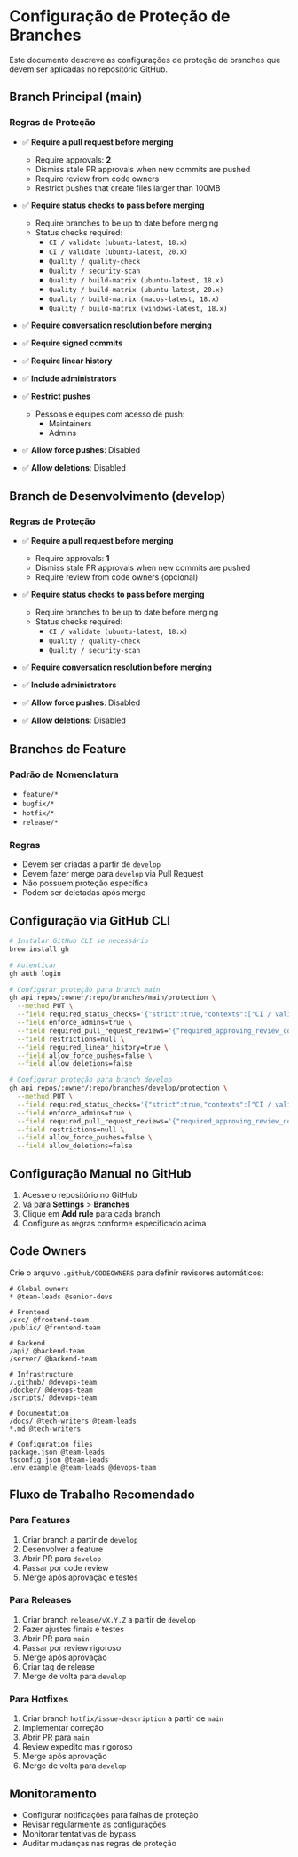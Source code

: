 # Configuração de Proteção de Branches

Este documento descreve as configurações de proteção de branches que devem ser aplicadas no repositório GitHub.

## Branch Principal (main)

### Regras de Proteção
- ✅ **Require a pull request before merging**
  - Require approvals: **2**
  - Dismiss stale PR approvals when new commits are pushed
  - Require review from code owners
  - Restrict pushes that create files larger than 100MB

- ✅ **Require status checks to pass before merging**
  - Require branches to be up to date before merging
  - Status checks required:
    - `CI / validate (ubuntu-latest, 18.x)`
    - `CI / validate (ubuntu-latest, 20.x)`
    - `Quality / quality-check`
    - `Quality / security-scan`
    - `Quality / build-matrix (ubuntu-latest, 18.x)`
    - `Quality / build-matrix (ubuntu-latest, 20.x)`
    - `Quality / build-matrix (macos-latest, 18.x)`
    - `Quality / build-matrix (windows-latest, 18.x)`

- ✅ **Require conversation resolution before merging**
- ✅ **Require signed commits**
- ✅ **Require linear history**
- ✅ **Include administrators**
- ✅ **Restrict pushes**
  - Pessoas e equipes com acesso de push:
    - Maintainers
    - Admins
- ✅ **Allow force pushes**: Disabled
- ✅ **Allow deletions**: Disabled

## Branch de Desenvolvimento (develop)

### Regras de Proteção
- ✅ **Require a pull request before merging**
  - Require approvals: **1**
  - Dismiss stale PR approvals when new commits are pushed
  - Require review from code owners (opcional)

- ✅ **Require status checks to pass before merging**
  - Require branches to be up to date before merging
  - Status checks required:
    - `CI / validate (ubuntu-latest, 18.x)`
    - `Quality / quality-check`
    - `Quality / security-scan`

- ✅ **Require conversation resolution before merging**
- ✅ **Include administrators**
- ✅ **Allow force pushes**: Disabled
- ✅ **Allow deletions**: Disabled

## Branches de Feature

### Padrão de Nomenclatura
- `feature/*`
- `bugfix/*`
- `hotfix/*`
- `release/*`

### Regras
- Devem ser criadas a partir de `develop`
- Devem fazer merge para `develop` via Pull Request
- Não possuem proteção específica
- Podem ser deletadas após merge

## Configuração via GitHub CLI

```bash
# Instalar GitHub CLI se necessário
brew install gh

# Autenticar
gh auth login

# Configurar proteção para branch main
gh api repos/:owner/:repo/branches/main/protection \
  --method PUT \
  --field required_status_checks='{"strict":true,"contexts":["CI / validate (ubuntu-latest, 18.x)","CI / validate (ubuntu-latest, 20.x)","Quality / quality-check","Quality / security-scan"]}' \
  --field enforce_admins=true \
  --field required_pull_request_reviews='{"required_approving_review_count":2,"dismiss_stale_reviews":true,"require_code_owner_reviews":true}' \
  --field restrictions=null \
  --field required_linear_history=true \
  --field allow_force_pushes=false \
  --field allow_deletions=false

# Configurar proteção para branch develop
gh api repos/:owner/:repo/branches/develop/protection \
  --method PUT \
  --field required_status_checks='{"strict":true,"contexts":["CI / validate (ubuntu-latest, 18.x)","Quality / quality-check","Quality / security-scan"]}' \
  --field enforce_admins=true \
  --field required_pull_request_reviews='{"required_approving_review_count":1,"dismiss_stale_reviews":true,"require_code_owner_reviews":false}' \
  --field restrictions=null \
  --field allow_force_pushes=false \
  --field allow_deletions=false
```

## Configuração Manual no GitHub

1. Acesse o repositório no GitHub
2. Vá para **Settings** > **Branches**
3. Clique em **Add rule** para cada branch
4. Configure as regras conforme especificado acima

## Code Owners

Crie o arquivo `.github/CODEOWNERS` para definir revisores automáticos:

```
# Global owners
* @team-leads @senior-devs

# Frontend
/src/ @frontend-team
/public/ @frontend-team

# Backend
/api/ @backend-team
/server/ @backend-team

# Infrastructure
/.github/ @devops-team
/docker/ @devops-team
/scripts/ @devops-team

# Documentation
/docs/ @tech-writers @team-leads
*.md @tech-writers

# Configuration files
package.json @team-leads
tsconfig.json @team-leads
.env.example @team-leads @devops-team
```

## Fluxo de Trabalho Recomendado

### Para Features
1. Criar branch a partir de `develop`
2. Desenvolver a feature
3. Abrir PR para `develop`
4. Passar por code review
5. Merge após aprovação e testes

### Para Releases
1. Criar branch `release/vX.Y.Z` a partir de `develop`
2. Fazer ajustes finais e testes
3. Abrir PR para `main`
4. Passar por review rigoroso
5. Merge após aprovação
6. Criar tag de release
7. Merge de volta para `develop`

### Para Hotfixes
1. Criar branch `hotfix/issue-description` a partir de `main`
2. Implementar correção
3. Abrir PR para `main`
4. Review expedito mas rigoroso
5. Merge após aprovação
6. Merge de volta para `develop`

## Monitoramento

- Configurar notificações para falhas de proteção
- Revisar regularmente as configurações
- Monitorar tentativas de bypass
- Auditar mudanças nas regras de proteção